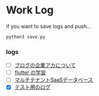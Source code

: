 # Work Log

if you want to save logs and push...

```bash
python3 save.py
```

### logs

- [ ] [ブログの企業アカについて](logs/hatena_blog_enterprise.md)
- [ ] [flutter の学習](logs/learn_flutter.md)
- [ ] [マルチテナントSaaSデータベース](logs/research_partitioning.md)
- [x] [テスト用のログ](logs/testlog.md)
